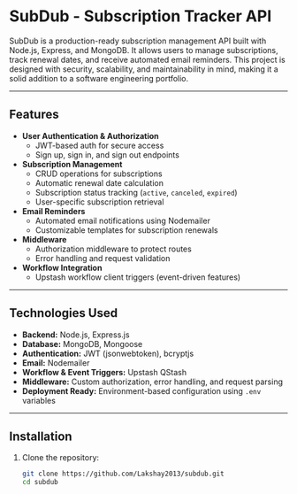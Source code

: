 # SubDub - Subscription Tracker API

SubDub is a production-ready subscription management API built with Node.js, Express, and MongoDB. It allows users to manage subscriptions, track renewal dates, and receive automated email reminders. This project is designed with security, scalability, and maintainability in mind, making it a solid addition to a software engineering portfolio.

---

## Features

- **User Authentication & Authorization**
  - JWT-based auth for secure access
  - Sign up, sign in, and sign out endpoints
- **Subscription Management**
  - CRUD operations for subscriptions
  - Automatic renewal date calculation
  - Subscription status tracking (`active`, `canceled`, `expired`)
  - User-specific subscription retrieval
- **Email Reminders**
  - Automated email notifications using Nodemailer
  - Customizable templates for subscription renewals
- **Middleware**
  - Authorization middleware to protect routes
  - Error handling and request validation
- **Workflow Integration**
  - Upstash workflow client triggers (event-driven features)

---

## Technologies Used

- **Backend:** Node.js, Express.js
- **Database:** MongoDB, Mongoose
- **Authentication:** JWT (jsonwebtoken), bcryptjs
- **Email:** Nodemailer
- **Workflow & Event Triggers:** Upstash QStash
- **Middleware:** Custom authorization, error handling, and request parsing
- **Deployment Ready:** Environment-based configuration using `.env` variables

---

## Installation

1. Clone the repository:
   ```bash
   git clone https://github.com/Lakshay2013/subdub.git
   cd subdub
